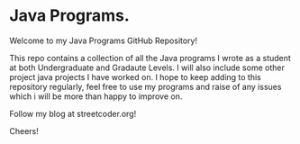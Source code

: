 # Java Programs.

Welcome to my Java Programs GitHub Repository!

This repo contains a collection of all the Java programs I wrote as a student at both Undergraduate and Gradaute Levels. I will also include some other project java projects I have worked on. I hope to keep adding to this repository regularly, feel free to use my programs and raise of any issues which i will be more than happy to improve on.

Follow my blog at streetcoder.org!

Cheers!

